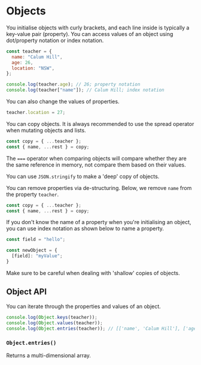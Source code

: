 # Objects

You initialise objects with curly brackets, and each line inside is typically a key-value pair (property). You can access values of an object using dot/property notation or index notation.

```js
const teacher = {
  name: "Calum Hill",
  age: 26,
  location: "NSW",
};

console.log(teacher.age); // 26; property notation
console.log(teacher["name"]); // Calum Hill; index notation
```

You can also change the values of properties.

```js
teacher.location = 27;
```

You can copy objects. It is always recommended to use the spread operator when mutating objects and lists.

```js
const copy = { ...teacher };
const { name, ...rest } = copy;
```

The `===` operator when comparing objects will compare whether they are the same reference in memory, not compare them based on their values.

You can use `JSON.stringify` to make a 'deep' copy of objects.

You can remove properties via de-structuring. Below, we remove `name` from the property `teacher`.

```js
const copy = { ...teacher };
const { name, ...rest } = copy;
```

If you don't know the name of a property when you're initialising an object, you can use index notation as shown below to name a property.

```js
const field = "hello";

const newObject = {
  [field]: "myValue";
}
```

Make sure to be careful when dealing with 'shallow' copies of objects.

## Object API

You can iterate through the properties and values of an object.

```js
console.log(Object.keys(teacher));
console.log(Object.values(teacher));
console.log(Object.entries(teacher)); // [['name', 'Calum Hill'], ['age', '26'], ['location', 'NSW']]
```

### `Object.entries()`

Returns a multi-dimensional array.
